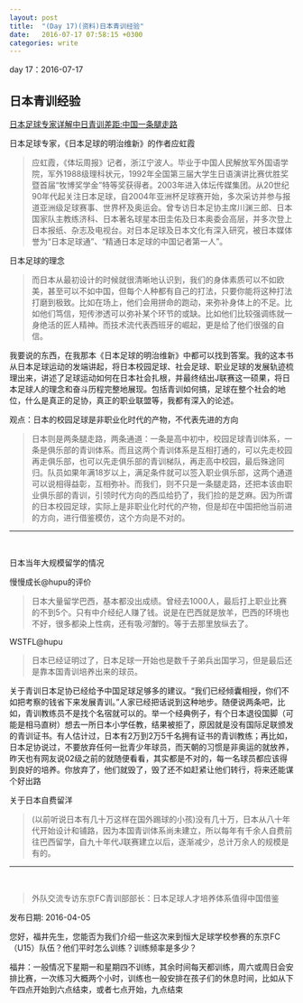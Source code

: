 ```yaml
---
layout: post
title:  "(Day 17)(资料)日本青训经验"
date:   2016-07-17 07:58:15 +0300
categories: write
---
```


day 17：2016-07-17

日本青训经验
-

[日本足球专家详解中日青训差距:中国一条腿走路](http://sports.163.com/16/0218/10/BG3N7KAL00051C8M.html#p=BFPGLLLV0B4C0005)

日本足球专家，《日本足球的明治维新》的作者应虹霞

>应虹霞，《体坛周报》记者，浙江宁波人。毕业于中国人民解放军外国语学院，军外1988级理科状元，1992年全国第三届大学生日语演讲比赛优胜奖暨首届“牧博奖学金”特等奖获得者。2003年进入体坛传媒集团。从20世纪90年代起关注日本足球，自2004年亚洲杯足球赛开始，多次采访并参与报道亚洲级足球赛事、世界杯及奥运会。曾专访日本足协主席川渊三郎、日本国家队主教练济科、日本著名球星本田圭佑及日本奥委会高层，并多次登上日本报纸、杂志及电视台。对日本足球及日本文化有深入研究，被日本媒体誉为“日本足球通”、“精通日本足球的中国记者第一人”。

日本足球的理念

>而日本从最初设计的时候就很清晰地认识到，我们的身体素质可以不如欧美，甚至可以不如中国，但每个人种都有自己的打法，只要你能将这种打法打磨到极致。比如在场上，他们会用拼命的跑动，来弥补身体上的不足。比如他们笃信，短传渗透可以弥补某个环节的或缺。比如他们比较强调练就一身绝活的匠人精神。而技术流代表西班牙的崛起，更是给了他们很强的自信。
>
我要说的东西，在我那本《日本足球的明治维新》中都可以找到答案。我的这本书从日本足球运动的发端讲起，将日本校园足球、社会足球、职业足球的发展轨迹梳理出来，讲述了足球运动如何在日本社会扎根，并最终结出J联赛这一硕果，将日本足球人的理念和奋斗历程完整地展现。包括青训如何搞，足球在整个社会的地位，什么是真正的足协，真正的职业联盟等，我都有深入的论述。

观点：日本的校园足球是非职业化时代的产物，不代表先进的方向

>日本则是两条腿走路，两条通道：一条是高中初中，校园足球青训体系，一条是俱乐部的青训体系。而且这两个青训体系是互相打通的，可以先走校园再走俱乐部，也可以先走俱乐部的青训梯队，再走高中校园，最后殊途同归。队员如果年满18岁以上，满足条件就可以签入职业俱乐部，这两个通道可以说相得益彰，互相弥补。而我们，则不只是一条腿走路，还把本该由职业俱乐部的青训，引领时代方向的西瓜给扔了，我们捡的是芝麻。因为所谓的日本校园足球，实际上是非职业化时代的产物，但是却在中国把他当前进的方向，进行借鉴模仿，这个方向是不对的。

***
<br>

日本当年大规模留学的情况

慢慢成长@hupu的评价

>日本大量留学巴西，基本都没出成绩。曾经去1000人，最后打上职业比赛的不到5个。只有中介经纪人赚了钱。说是在巴西就是放羊，巴西的环境也不好，很多都染上性病，还有吸*河蟹*的。等于去那里放纵去了。

WSTFL@hupu

>日本已经证明过了，日本足球一开始也是数千子弟兵出国学习，但是最后还是靠本国青训培养出来的球员。
>
关于青训日本足协已经给予中国足球足够多的建议。“我们已经倾囊相授，你们不如把考察的钱省下来发展青训。”人家已经把话说到这种地步。随便说两条吧，比如，青训教练员不是找个名宿就可以的。举一个经典例子，有个日本退役国脚（可能是相马直树）想去一所日本小学任教，结果被拒了，原因就是没有国际足联颁发的青训证书。有人估计过，日本有2万到2万5千名拥有证书的青训教练；再比如，日本足协说过，不要放弃任何一批青少年球员，而天朝的习惯是非奥运的就放养，昨天也有网友说02级之前的就随便看看，其实都是不对的，每一名球员都应该得到良好的培养。你放弃了，他们就毁了，毁了还不如赶紧让他们转行，将来还能谋个好出路

关于日本自费留洋

>(以前听说日本有几十万这样在国外踢球的小孩)没有几十万，日本从八十年代开始设计和铺路，因为本国青训体系尚未建立，所以每年有千余人自费前往巴西留学，自九十年代J联赛建立以后，逐渐减少，总计万余人的规模是有的。

***
<br>

>外队交流专访东京FC青训部部长：日本足球人才培养体系值得中国借鉴
>
发布日期: 2016-04-05 
>
您好，福井先生，您能否为我们介绍一些这次来到恒大足球学校参赛的东京FC（U15）队伍？他们平时怎么训练？训练频率是多少？
>
福井：一般情况下星期一和星期四不训练，其余时间每天都训练，周六或周日会安排比赛，一次练习大概两个小时，训练也一般安排在孩子们的休息时间，比如从下午四点开始到六点结束，或者七点开始，九点结束
